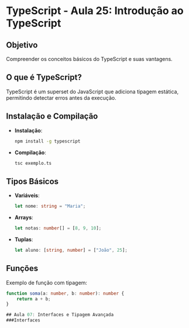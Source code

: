 # TypeScript - Aula 25: Introdução ao TypeScript

## Objetivo
Compreender os conceitos básicos do TypeScript e suas vantagens.

## O que é TypeScript?
TypeScript é um superset do JavaScript que adiciona tipagem estática, permitindo detectar erros antes da execução.

## Instalação e Compilação
- **Instalação**:
    ```bash
    npm install -g typescript
    ```
- **Compilação**:
    ```bash
    tsc exemplo.ts
    ```

## Tipos Básicos
- **Variáveis**:
    ```typescript
    let nome: string = "Maria";
    ```
- **Arrays**:
    ```typescript
    let notas: number[] = [8, 9, 10];
    ```
- **Tuplas**:
    ```typescript
    let aluno: [string, number] = ["João", 25];
    ```

## Funções
Exemplo de função com tipagem:
```typescript
function soma(a: number, b: number): number {
    return a + b;
}

## Aula 07: Interfaces e Tipagem Avançada
###Interfaces
